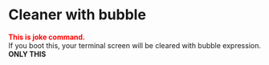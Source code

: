 # Cleaner with bubble
<span style="color:red;">**This is joke command.**</span>  
If you boot this, your terminal screen will be cleared with bubble expression.  
**ONLY THIS**